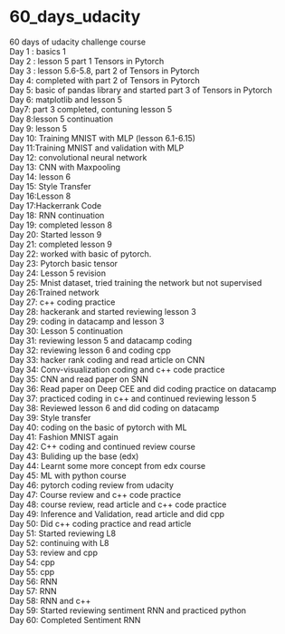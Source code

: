 # 60_days_udacity
60 days of udacity challenge course 
<br /> Day 1 : basics 1
<br /> Day 2 : lesson 5 part 1 Tensors in Pytorch 
<br /> Day 3 : lesson 5.6-5.8, part 2 of Tensors in Pytorch
<br /> Day 4: completed with part 2 of Tensors in Pytorch
<br /> Day 5: basic of pandas library and started part 3 of Tensors in Pytorch
<br /> Day 6: matplotlib and lesson 5
<br /> Day7: part 3 completed, contuning lesson 5
<br /> Day 8:lesson 5 continuation
<br /> Day 9: lesson 5
<br /> Day 10: Training MNIST with MLP (lesson 6.1-6.15)
<br /> Day 11:Training MNIST and validation with MLP
<br /> Day 12: convolutional neural network
<br /> Day 13: CNN with Maxpooling
<br /> Day 14: lesson 6
<br /> Day 15: Style Transfer
<br /> Day 16:Lesson 8
<br /> Day 17:Hackerrank Code
<br /> Day 18: RNN continuation
<br /> Day 19: completed lesson 8
<br /> Day 20: Started lesson 9
<br /> Day 21: completed lesson 9
<br /> Day 22: worked with basic of pytorch.
<br /> Day 23: Pytorch basic tensor
<br /> Day 24: Lesson 5 revision
<br /> Day 25: Mnist dataset, tried training the network but not supervised
<br /> Day 26:Trained network
<br/>  Day 27: c++ coding practice
<br /> Day 28: hackerank and started reviewing lesson 3
<br /> Day 29: coding in datacamp and lesson 3
<br />Day 30: Lesson 5 continuation
<br />Day 31: reviewing lesson 5 and datacamp coding
<br />Day 32: reviewing lesson 6 and coding cpp
<br />Day 33: hacker rank coding and read article on CNN
<br />Day 34: Conv-visualization coding and c++ code practice
<br />Day 35: CNN and read paper on SNN
<br />Day 36: Read paper on Deep CEE and did coding practice on datacamp
<br />Day 37: practiced coding in c++ and continued reviewing lesson 5
<br />Day 38: Reviewed lesson 6 and did coding on datacamp
<br />Day 39: Style transfer
<br />Day 40: coding on the basic of pytorch with ML
<br />Day 41: Fashion MNIST again 
<br />Day 42: C++ coding and continued review course
<br />Day 43: Buliding up the base (edx)
<br />Day 44: Learnt some more concept from edx course
<br />Day 45: ML with python course
<br />Day 46: pytorch coding review from udacity
<br />Day 47: Course review and c++ code practice
<br />Day 48: course review, read article and c++ code practice
<br />Day 49: Inference and Validation, read article and did cpp
<br />Day 50: Did c++ coding practice and read article
<br />Day 51: Started reviewing L8
<br />Day 52: continuing with L8
<br />Day 53: review and cpp
<br />Day 54: cpp
<br />Day 55: cpp
<br />Day 56: RNN 
<br />Day 57: RNN
<br />Day 58: RNN and c++
<br />Day 59: Started reviewing sentiment RNN and practiced python
<br />Day 60: Completed Sentiment RNN 
